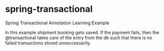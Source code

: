 # spring-transactional
Spring Transactional Annotation Learning Example

In this example shipment booking gets saved. If the payment fails, then the @transactional takes care of the entry from the db such that there is no failed transactions stored unneccessarily.
